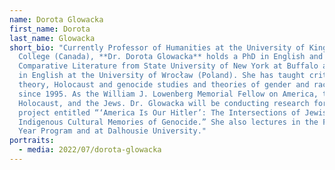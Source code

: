 ```yaml
---
name: Dorota Glowacka
first_name: Dorota
last_name: Glowacka
short_bio: "Currently Professor of Humanities at the University of King’s
  College (Canada), **Dr. Dorota Glowacka** holds a PhD in English and
  Comparative Literature from State University of New York at Buffalo and an MA
  in English at the University of Wrocław (Poland). She has taught critical
  theory, Holocaust and genocide studies and theories of gender and race in
  since 1995. As the William J. Lowenberg Memorial Fellow on America, the
  Holocaust, and the Jews. Dr. Glowacka will be conducting research for her
  project entitled “‘America Is Our Hitler’: The Intersections of Jewish and
  Indigenous Cultural Memories of Genocide.” She also lectures in the Foundation
  Year Program and at Dalhousie University."
portraits:
  - media: 2022/07/dorota-glowacka
---
```

